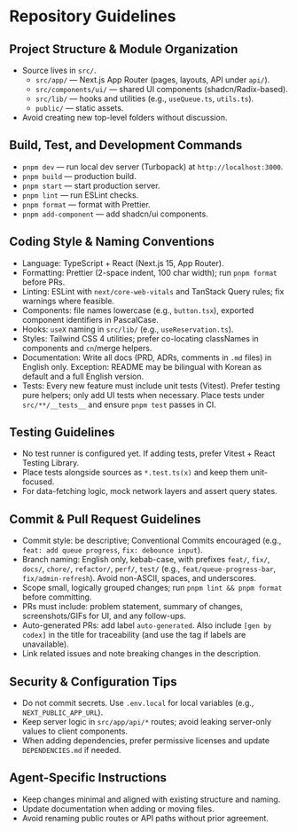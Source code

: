 # Repository Guidelines

## Project Structure & Module Organization

- Source lives in `src/`.
  - `src/app/` — Next.js App Router (pages, layouts, API under `api/`).
  - `src/components/ui/` — shared UI components (shadcn/Radix-based).
  - `src/lib/` — hooks and utilities (e.g., `useQueue.ts`, `utils.ts`).
  - `public/` — static assets.
- Avoid creating new top-level folders without discussion.

## Build, Test, and Development Commands

- `pnpm dev` — run local dev server (Turbopack) at `http://localhost:3000`.
- `pnpm build` — production build.
- `pnpm start` — start production server.
- `pnpm lint` — run ESLint checks.
- `pnpm format` — format with Prettier.
- `pnpm add-component` — add shadcn/ui components.

## Coding Style & Naming Conventions

- Language: TypeScript + React (Next.js 15, App Router).
- Formatting: Prettier (2-space indent, 100 char width); run `pnpm format` before PRs.
- Linting: ESLint with `next/core-web-vitals` and TanStack Query rules; fix warnings where feasible.
- Components: file names lowercase (e.g., `button.tsx`), exported component identifiers in PascalCase.
- Hooks: `useX` naming in `src/lib/` (e.g., `useReservation.ts`).
- Styles: Tailwind CSS 4 utilities; prefer co-locating classNames in components and `cn`/merge helpers.
- Documentation: Write all docs (PRD, ADRs, comments in `.md` files) in English only. Exception: README may be bilingual with Korean as default and a full English version.
 - Tests: Every new feature must include unit tests (Vitest). Prefer testing pure helpers; only add UI tests when necessary. Place tests under `src/**/__tests__` and ensure `pnpm test` passes in CI.

## Testing Guidelines

- No test runner is configured yet. If adding tests, prefer Vitest + React Testing Library.
- Place tests alongside sources as `*.test.ts(x)` and keep them unit-focused.
- For data-fetching logic, mock network layers and assert query states.

## Commit & Pull Request Guidelines

- Commit style: be descriptive; Conventional Commits encouraged (e.g., `feat: add queue progress`, `fix: debounce input`).
- Branch naming: English only, kebab-case, with prefixes `feat/`, `fix/`, `docs/`, `chore/`, `refactor/`, `perf/`, `test/` (e.g., `feat/queue-progress-bar`, `fix/admin-refresh`). Avoid non-ASCII, spaces, and underscores.
- Scope small, logically grouped changes; run `pnpm lint && pnpm format` before committing.
- PRs must include: problem statement, summary of changes, screenshots/GIFs for UI, and any follow-ups.
- Auto-generated PRs: add label `auto-generated`. Also include `[gen by codex]` in the title for traceability (and use the tag if labels are unavailable).
- Link related issues and note breaking changes in the description.

## Security & Configuration Tips

- Do not commit secrets. Use `.env.local` for local variables (e.g., `NEXT_PUBLIC_APP_URL`).
- Keep server logic in `src/app/api/*` routes; avoid leaking server-only values to client components.
- When adding dependencies, prefer permissive licenses and update `DEPENDENCIES.md` if needed.

## Agent-Specific Instructions

- Keep changes minimal and aligned with existing structure and naming.
- Update documentation when adding or moving files.
- Avoid renaming public routes or API paths without prior agreement.
